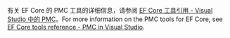 <span data-ttu-id="db1f9-101">有关 EF Core 的 PMC 工具的详细信息，请参阅 [EF Core 工具引用 - Visual Studio 中的 PMC](/ef/core/miscellaneous/cli/powershell)。</span><span class="sxs-lookup"><span data-stu-id="db1f9-101">For more information on the PMC tools for EF Core, see [EF Core tools reference - PMC in Visual Studio](/ef/core/miscellaneous/cli/powershell).</span></span>